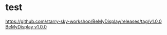 # test
https://github.com/starry-sky-workshop/BeMyDisplay/releases/tag/v1.0.0
[BeMyDisplay v1.0.0](https://github.com/starry-sky-workshop/BeMyDisplay/releases/tag/v1.0.0)
